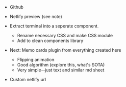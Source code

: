 
- Github

- Netlify preview (see note)

- Extract terminal into a seperate component.
    - Rename necessary CSS and make CSS module
    - Add to clean components library


- Next: Memo cards plugin from everything created here
    - Flipping animation
    - Good algorithm (explore this, what's SOTA)
    - Very simple--just text and similar md sheet

- Custom netlify url

